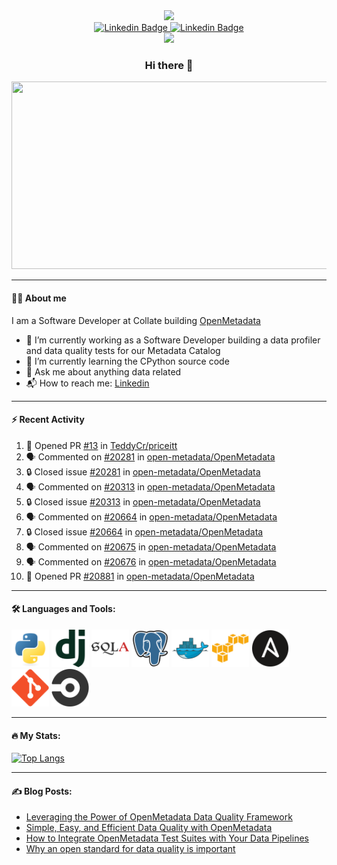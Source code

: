 <div id="header" align="center">
  <img src="https://media.giphy.com/media/5eLDrEaRGHegx2FeF2/giphy.gif" width="100"/>
</div>
<div id="badges" align="center">
  <a href="https://www.linkedin.com/in/teddycrepineau/">
    <img src="https://shields.io/badge/Linkedin-blue?logo=linkedin&logoColor=white&style=for-the-badge" alt="Linkedin Badge"/>
  </a>
  <a href="https://medium.com/@teddycrpineau">
    <img src="https://shields.io/badge/Medium-black?logo=medium&logoColor=white&style=for-the-badge" alt="Linkedin Badge"/>
  </a>
</div>
<div align="center">
  <img src="https://komarev.com/ghpvc/?username=TeddyCr&color=blue&style=flat-square" />
</div>

<h3 align="center">
Hi there 👋
</h3>
<div align="center">
  <img src="https://media.giphy.com/media/L8K62iTDkzGX6/giphy.gif" width="600" height="300"/>
</div>

---

#### :technologist: About me
I am a Software Developer at Collate building <a href="https://open-metadata.org"/>OpenMetadata</a>
- 🔭 I’m currently working as a Software Developer building a data profiler and data quality tests for our Metadata Catalog
- 🐍 I’m currently learning the CPython source code
- 💬 Ask me about anything data related
- 📬 How to reach me: [Linkedin](https://shields.io/badge/Linkedin-blue?logo=linkedin&logoColor=white&style=for-the-badge)

---

#### ⚡️ Recent Activity
<!--START_SECTION:activity-->
1. 💪 Opened PR [#13](https://github.com/TeddyCr/priceitt/pull/13) in [TeddyCr/priceitt](https://github.com/TeddyCr/priceitt)
2. 🗣 Commented on [#20281](https://github.com/open-metadata/OpenMetadata/issues/20281#issuecomment-2812699267) in [open-metadata/OpenMetadata](https://github.com/open-metadata/OpenMetadata)
3. 🔒 Closed issue [#20281](https://github.com/open-metadata/OpenMetadata/issues/20281) in [open-metadata/OpenMetadata](https://github.com/open-metadata/OpenMetadata)
4. 🗣 Commented on [#20313](https://github.com/open-metadata/OpenMetadata/issues/20313#issuecomment-2812697848) in [open-metadata/OpenMetadata](https://github.com/open-metadata/OpenMetadata)
5. 🔒 Closed issue [#20313](https://github.com/open-metadata/OpenMetadata/issues/20313) in [open-metadata/OpenMetadata](https://github.com/open-metadata/OpenMetadata)
6. 🗣 Commented on [#20664](https://github.com/open-metadata/OpenMetadata/issues/20664#issuecomment-2812672308) in [open-metadata/OpenMetadata](https://github.com/open-metadata/OpenMetadata)
7. 🔒 Closed issue [#20664](https://github.com/open-metadata/OpenMetadata/issues/20664) in [open-metadata/OpenMetadata](https://github.com/open-metadata/OpenMetadata)
8. 🗣 Commented on [#20675](https://github.com/open-metadata/OpenMetadata/issues/20675#issuecomment-2812669664) in [open-metadata/OpenMetadata](https://github.com/open-metadata/OpenMetadata)
9. 🗣 Commented on [#20676](https://github.com/open-metadata/OpenMetadata/issues/20676#issuecomment-2812668478) in [open-metadata/OpenMetadata](https://github.com/open-metadata/OpenMetadata)
10. 💪 Opened PR [#20881](https://github.com/open-metadata/OpenMetadata/pull/20881) in [open-metadata/OpenMetadata](https://github.com/open-metadata/OpenMetadata)
<!--END_SECTION:activity-->

---

#### :hammer_and_wrench: Languages and Tools:
<div>
   <img src="https://github.com/devicons/devicon/blob/master/icons/python/python-original.svg" width="60" height="60"/>
   <img src="https://github.com/devicons/devicon/blob/master/icons/django/django-plain.svg" width="60" height="60"/>
   <img src="https://github.com/devicons/devicon/blob/master/icons/sqlalchemy/sqlalchemy-original.svg" width="60" height="60"/>
   <img src="https://github.com/devicons/devicon/blob/master/icons/postgresql/postgresql-original.svg" width="60" height="60"/>
   <img src="https://github.com/devicons/devicon/blob/master/icons/docker/docker-original.svg" width="60" height="60"/>
   <img src="https://github.com/devicons/devicon/blob/master/icons/amazonwebservices/amazonwebservices-original.svg" width="60" height="60"/>
   <img src="https://github.com/devicons/devicon/blob/master/icons/ansible/ansible-original.svg" width="60" height="60"/>
   <img src="https://github.com/devicons/devicon/blob/master/icons/git/git-original.svg" width="60" height="60"/>
   <img src="https://github.com/devicons/devicon/blob/master/icons/circleci/circleci-plain.svg" width="60" height="60"/>
</div>

---

#### 🔥 My Stats:
[![Top Langs](https://github-readme-stats.vercel.app/api/top-langs/?username=TeddyCr&layout=compact&hide=javascript,html,css)](https://github.com/anuraghazra/github-readme-stats)

---

#### ✍️ Blog Posts:
<!-- BLOG-POST-LIST:START -->
- [Leveraging the Power of OpenMetadata Data Quality Framework](https://blog.open-metadata.org/leveraging-the-power-of-openmetadata-data-quality-framework-385ba2d8eaf?source=rss-16e0670af08f------2)
- [Simple, Easy, and Efficient Data Quality with OpenMetadata](https://blog.open-metadata.org/simple-easy-and-efficient-data-quality-with-openmetadata-1c4e7d329364?source=rss-16e0670af08f------2)
- [How to Integrate OpenMetadata Test Suites with Your Data Pipelines](https://blog.open-metadata.org/how-to-integrate-openmetadata-test-suites-with-your-data-pipelines-d83fb55fa494?source=rss-16e0670af08f------2)
- [Why an open standard for data quality is important](https://blog.open-metadata.org/why-are-we-building-a-data-quality-standard-1753fae87259?source=rss-16e0670af08f------2)
<!-- BLOG-POST-LIST:END -->
